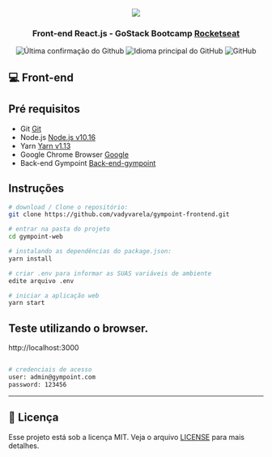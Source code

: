 <h1 align="center">
<img src="https://raw.githubusercontent.com/Rocketseat/bootcamp-gostack-desafio-02/master/.github/logo.png">
</h1>
<h3 align="center">
Front-end React.js - GoStack Bootcamp <a href="https://rocketseat.com.br" target="__blank">Rocketseat</a>
</h3>

<p align = "center">
<img alt = "Última confirmação do Github" src="https://img.shields.io/github/last-commit/vadyvarela/gympoint-web">
<img alt = "Idioma principal do GitHub" src="https://img.shields.io/github/languages/top/vadyvarela/gympoint-web">
<img alt = "GitHub" src = "https://img.shields.io/github/license/vadyvarela/gympoint-web.svg">
</p>

## :computer: Front-end

## Pré requisitos

- Git [Git](https://git-scm.com)
- Node.js [Node.js v10.16](https://nodejs.org/)
- Yarn [Yarn v1.13](https://yarnpkg.com/)
- Google Chrome Browser [Google](https://www.google.pt/intl/pt-PT/chrome/?brand=CHBD&gclid=CjwKCAiAxMLvBRBNEiwAKhr-nMvKg5nZhwHd__xLE-Mume31jYijN5WLG991vsf4owDGK4VNHWtrEhoCNRgQAvD_BwE&gclsrc=aw.ds)
- Back-end Gympoint [Back-end-gympoint](https://github.com/vadyvarela/Gympoint)

## Instruções

```bash
# download / Clone o repositório:
git clone https://github.com/vadyvarela/gympoint-frontend.git

# entrar na pasta do projeto
cd gympoint-web

# instalando as dependências do package.json:
yarn install

# criar .env para informar as SUAS variáveis de ambiente
edite arquivo .env

# iniciar a aplicação web
yarn start
```

## Teste utilizando o browser.

http://localhost:3000

```bash

# credenciais de acesso
user: admin@gympoint.com
password: 123456
```

---

## :memo: Licença

Esse projeto está sob a licença MIT. Veja o arquivo [LICENSE](LICENSE) para mais detalhes.

